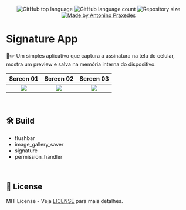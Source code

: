 <p align="center">
  <img alt="GitHub top language" src="https://img.shields.io/github/languages/top/apfjunior/signature-app">
  <img alt="GitHub language count" src="https://img.shields.io/github/languages/count/apfjunior/signature-app">
  <img alt="Repository size" src="https://img.shields.io/github/repo-size/apfjunior/signature-app">
  <a href="https://github.com/apfjunior">
    <img alt="Made by Antonino Praxedes" src="https://img.shields.io/badge/created%20by-Antonino%20Praxedes-blue">
  </a>
</p>

# Signature App

📱✏️ Um simples aplicativo que captura a assinatura na tela do celular, mostra um preview e salva na memória interna do dispositivo.

Screen 01          |  Screen 02          |  Screen 03
:-------------------------:|:-------------------------:|:-------------------------:|
![](https://i.ibb.co/rmvn5cs/1.jpg) |  ![](https://i.ibb.co/LQRRgV5/2.jpg)  |  ![](https://i.ibb.co/HtkR3z2/3.jpg)

&nbsp;

## :hammer_and_wrench: Build
- flushbar
- image_gallery_saver
- signature
- permission_handler

&nbsp;

## :memo:  License

MIT License - Veja [LICENSE](https://opensource.org/licenses/MIT) para mais detalhes.

